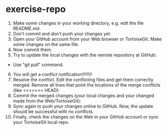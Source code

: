 # exercise-repo

1.	Make some changes in your working directory, e.g. edit the file README.md.
2.	Don’t commit and don’t push your changes yet.
3.	Open your GitHub account from your Web browser or TortoiseGit. Make some changes on the same file.
4.	Now commit them.
5.	Try to update the local changes with the remote repository at GitHub:
-	Use "git pull" command.
6.	You will get a conflict notification!!!!!!!!
7.	Resolve the conflict. Edit the conflicting files and get them correctly merged. Remove all lines that point the locations of the merge conflicts (like <<<<<<< HEAD):
8.	Commit the merged changes (your local changes and your changed made from the Web/TortoiseGit):
9.	Sync again to push your changes online to GitHub.
Now, the update should be successful with no conflicts.
10.	Finally, check the changes on the Web in your GitHub account or sync your TortoiseGit local repo.
